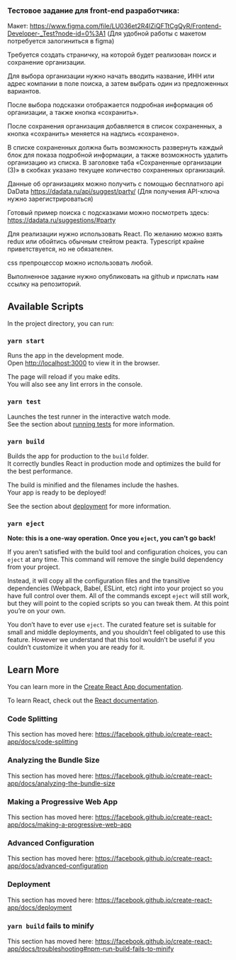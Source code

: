 ### Тестовое задание для front-end разработчика:

Макет: https://www.figma.com/file/LU036et2R4lZiQFTtCgQyR/Frontend-Developer-_Test?node-id=0%3A1 (Для удобной работы с макетом потребуется залогиниться в figma)

Требуется создать страничку, на которой будет реализован поиск и сохранение организации.

Для выбора организации нужно начать вводить название, ИНН или адрес компании в поле поиска, а затем выбрать один из предложенных вариантов.

После выбора подсказки отображается подробная информация об организации, а также кнопка «сохранить».

После сохранения организация добавляется в список сохраненных, а кнопка «сохранить» меняется на надпись «сохранено».

В списке сохраненных должна быть возможность развернуть каждый блок для показа подробной информации, а также возможность удалить организацию из списка. В заголовке таба «Сохраненные организации (3)» в скобках указано текущее количество сохраненных организаций.

Данные об организациях можно получить с помощью бесплатного api DaData https://dadata.ru/api/suggest/party/ (Для получения API-ключа нужно зарегистрироваться)

Готовый пример поиска с подсказками можно посмотреть здесь: https://dadata.ru/suggestions/#party  

Для реализации нужно использовать React. По желанию можно взять redux или обойтись обычным cтейтом реакта. Typescript крайне приветствуется, но не обязателен.

css препроцессор можно использовать любой.

Выполненное задание нужно опубликовать на github и прислать нам ссылку на репозиторий.

## Available Scripts

In the project directory, you can run:

### `yarn start`

Runs the app in the development mode.<br />
Open [http://localhost:3000](http://localhost:3000) to view it in the browser.

The page will reload if you make edits.<br />
You will also see any lint errors in the console.

### `yarn test`

Launches the test runner in the interactive watch mode.<br />
See the section about [running tests](https://facebook.github.io/create-react-app/docs/running-tests) for more information.

### `yarn build`

Builds the app for production to the `build` folder.<br />
It correctly bundles React in production mode and optimizes the build for the best performance.

The build is minified and the filenames include the hashes.<br />
Your app is ready to be deployed!

See the section about [deployment](https://facebook.github.io/create-react-app/docs/deployment) for more information.

### `yarn eject`

**Note: this is a one-way operation. Once you `eject`, you can’t go back!**

If you aren’t satisfied with the build tool and configuration choices, you can `eject` at any time. This command will remove the single build dependency from your project.

Instead, it will copy all the configuration files and the transitive dependencies (Webpack, Babel, ESLint, etc) right into your project so you have full control over them. All of the commands except `eject` will still work, but they will point to the copied scripts so you can tweak them. At this point you’re on your own.

You don’t have to ever use `eject`. The curated feature set is suitable for small and middle deployments, and you shouldn’t feel obligated to use this feature. However we understand that this tool wouldn’t be useful if you couldn’t customize it when you are ready for it.

## Learn More

You can learn more in the [Create React App documentation](https://facebook.github.io/create-react-app/docs/getting-started).

To learn React, check out the [React documentation](https://reactjs.org/).

### Code Splitting

This section has moved here: https://facebook.github.io/create-react-app/docs/code-splitting

### Analyzing the Bundle Size

This section has moved here: https://facebook.github.io/create-react-app/docs/analyzing-the-bundle-size

### Making a Progressive Web App

This section has moved here: https://facebook.github.io/create-react-app/docs/making-a-progressive-web-app

### Advanced Configuration

This section has moved here: https://facebook.github.io/create-react-app/docs/advanced-configuration

### Deployment

This section has moved here: https://facebook.github.io/create-react-app/docs/deployment

### `yarn build` fails to minify

This section has moved here: https://facebook.github.io/create-react-app/docs/troubleshooting#npm-run-build-fails-to-minify
